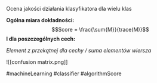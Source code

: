 Ocena jakości działania klasyfikatora dla wielu klas

**Ogólna miara dokładności:** 
$$Score = \frac{\sum{M}}{trace(M)}$$
**I dla poszczególnych cech:**

*Element z przekątnej dla cechy / suma elementów wiersza*


![[confusion matrix.png]]

#machineLearning #classifier #algorithmScore